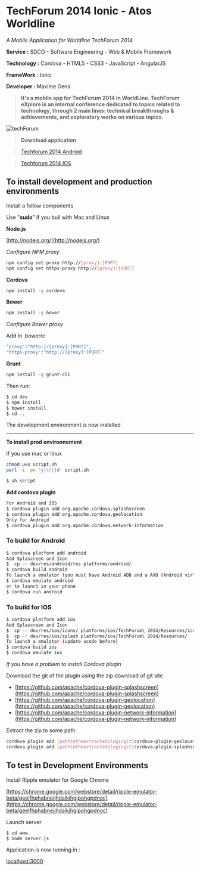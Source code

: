 TechForum 2014 Ionic - Atos Worldline
==========================

_A Mobile Application for Worldline TechForum 2014_

**Service :** SDCO - Software Engineering - Web & Mobile Framework

**Technology :** Cordova - HTML5 - CSS3 - JavaScript - AngularJS

**FrameWork :** Ionic

**Developer :** Maxime Gens


> **It's a mobile app for TechForum 2014 in WorldLine. TechForum eXplore is an internal conference dedicated to topics related to technology, through 2 main lines: technical breakthroughs & achievements, and exploratory works on various topics.**

![techForum](https://raw.githubusercontent.com/got5/techforum-ionic/master/bin/mise_en_situation.png)

> **Download application**

> [Techforum 2014 Android](https://raw.githubusercontent.com/got5/techforum-ionic/master/bin/mise_en_situation.png)

> [Techforum 2014 IOS](https://raw.githubusercontent.com/got5/techforum-ionic/master/bin/TechForum2014.ipa)

## To install development and production environments

Install a follow components

Use "**sudo**" if you buil with Mac and Linux

**Node.js**

[http://nodejs.org/](http://nodejs.org/)

_Configure NPM proxy_
```bash
npm config set proxy http://[proxy]:[PORT]
npm config set https-proxy http://[proxy]:[PORT]
```

**Cordova**
```bash
npm install -g cordova
```
**Bower**
```bash
npm install -g bower
```
_Configure Bower proxy_

Add in .bowerrc
```bash
"proxy":"http://[proxy]:[PORT]",
"https-proxy":"http://[proxy]:[PORT]"
```

**Grunt**
```bash
npm install -g grunt-cli
```

Then run:

```bash
$ cd dev
$ npm install
$ bower install
$ cd ..
```

The development environment is now installed

***

**To install prod environnement**

If you use mac or linux
```bash
chmod u+x script.sh
perl -i -pe 'y|\r||d' script.sh
```

```bash
$ sh script
```

**Add cordova plugin**
```bash
For Android and IOS
$ cordova plugin add org.apache.cordova.splashscreen
$ cordova plugin add org.apache.cordova.geolocation
Only for Android
$ cordova plugin add org.apache.cordova.network-information
```

### To build for Android
```bash
$ cordova platform add android
Add Splascreen and Icon
$  cp -r dev/res/android/res platforms/android/
$ cordova build android
To launch a emulator (you must have Android ADB and a AVD (Android virtual Device)
$ cordova emulate android
or to launch in your phone
$ cordova run android
```

### To build for IOS
```bash
$ cordova platform add ios
Add Splascreen and Icon
$  cp -r dev/res/ios/icons/ platforms/ios/TechForum\ 2014/Resources/icons
$  cp -r dev/res/ios/splash platforms/ios/TechForum\ 2014/Resources/
To launch a emulator (update xcode before)
$ cordova build ios
$ cordova emulate ios
```


_If you have a problem to install Cordova plugin_

Download the git of the plugin using the zip download of git site
* [https://github.com/apache/cordova-plugin-splashscreen](https://github.com/apache/cordova-plugin-splashscreen)
* [https://github.com/apache/cordova-plugin-geolocation](https://github.com/apache/cordova-plugin-geolocation)
* [https://github.com/apache/cordova-plugin-network-information](https://github.com/apache/cordova-plugin-network-information)

Extract the zip to some path
```bash
cordova plugin add [pathtotheextractedplugingit]cordova-plugin-geolocation-master
cordova plugin add [pathtotheextractedplugingit]cordova-plugin-splashscreen-master
```

## To test in Development Environments

Install Ripple emulator for Google Chrome

[https://chrome.google.com/webstore/detail/ripple-emulator-beta/geelfhphabnejjhdalkjhgipohgpdnoc](https://chrome.google.com/webstore/detail/ripple-emulator-beta/geelfhphabnejjhdalkjhgipohgpdnoc)

Launch server
```bash
$ cd www
$ node server.js
```

Application is now running in :

[localhost:3000](localhost:3000)
